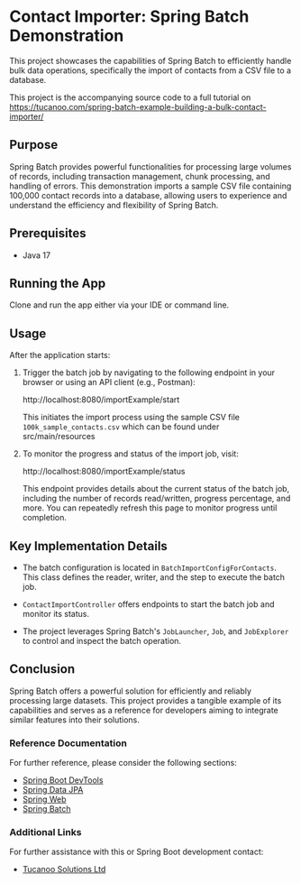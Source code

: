 # Contact Importer: Spring Batch Demonstration

This project showcases the capabilities of Spring Batch to efficiently handle bulk data operations, specifically the import of contacts from a CSV file to a database.

This project is the accompanying source code to a full tutorial on https://tucanoo.com/spring-batch-example-building-a-bulk-contact-importer/

## Purpose

Spring Batch provides powerful functionalities for processing large volumes of records, including transaction management, chunk processing, and handling of errors. This demonstration imports a sample CSV file containing 100,000 contact records into a database, allowing users to experience and understand the efficiency and flexibility of Spring Batch.

## Prerequisites

- Java 17

## Running the App

Clone and run the app either via your IDE or command line.

## Usage

After the application starts:

1. Trigger the batch job by navigating to the following endpoint in your browser or using an API client (e.g., Postman):

    http://localhost:8080/importExample/start

    This initiates the import process using the sample CSV file `100k_sample_contacts.csv` which can be found under src/main/resources

2. To monitor the progress and status of the import job, visit:

    http://localhost:8080/importExample/status

    This endpoint provides details about the current status of the batch job, including the number of records read/written, progress percentage, and more.  You can repeatedly refresh this page to monitor progress until completion.

## Key Implementation Details

- The batch configuration is located in `BatchImportConfigForContacts`. This class defines the reader, writer, and the step to execute the batch job.

- `ContactImportController` offers endpoints to start the batch job and monitor its status.

- The project leverages Spring Batch's `JobLauncher`, `Job`, and `JobExplorer` to control and inspect the batch operation.

## Conclusion

Spring Batch offers a powerful solution for efficiently and reliably processing large datasets. This project provides a tangible example of its capabilities and serves as a reference for developers aiming to integrate similar features into their solutions.

### Reference Documentation

For further reference, please consider the following sections:

* [Spring Boot DevTools](https://docs.spring.io/spring-boot/docs/3.1.2/reference/htmlsingle/index.html#using.devtools)
* [Spring Data JPA](https://docs.spring.io/spring-boot/docs/3.1.2/reference/htmlsingle/index.html#data.sql.jpa-and-spring-data)
* [Spring Web](https://docs.spring.io/spring-boot/docs/3.1.2/reference/htmlsingle/index.html#web)
* [Spring Batch](https://docs.spring.io/spring-boot/docs/3.1.2/reference/htmlsingle/index.html#howto.batch)


### Additional Links

For further assistance with this or Spring Boot development contact:

* [Tucanoo Solutions Ltd](https://tucanoo.com)

